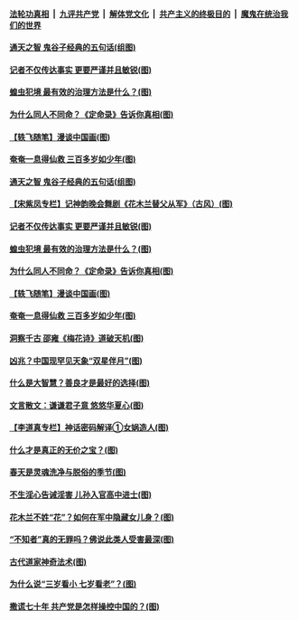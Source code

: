 ####  [法轮功真相](../../../../basic/blob/master/README.md?t=04300931) &nbsp;|&nbsp; [九评共产党](../../../../9ping.md/blob/master/README.md?t=04300931) &nbsp;|&nbsp; [解体党文化](../../../../jtdwh.md/blob/master/README.md?t=04300931)  &nbsp;|&nbsp; [共产主义的终极目的](../../../../gczydzjmd.md/blob/master/README.md?t=04300931) &nbsp;|&nbsp; [魔鬼在统治我们的世界](../../../../mgztzwmdsj.md/blob/master/README.md?t=04300931) 

#### [通天之智 鬼谷子经典的五句话(组图)](../pages/p7/931429.md?t=04300931) 

#### [记者不仅传达事实 更要严谨并且敏锐(图)](../pages/p7/931163.md?t=04300931) 

#### [蝗虫犯境 最有效的治理方法是什么？(图)](../pages/p7/931397.md?t=04300931) 

#### [为什么同人不同命？《定命录》告诉你真相(图)](../pages/p7/931426.md?t=04300931) 

#### [【轶飞随笔】漫谈中国画(图)](../pages/p7/931297.md?t=04300931) 

#### [奄奄一息得仙救 三百多岁如少年(图)](../pages/p7/931314.md?t=04300931) 

#### [通天之智 鬼谷子经典的五句话(组图)](../pages/p7/931429.md?t=04300931) 

#### [【宋紫凤专栏】记神韵晚会舞剧《花木兰替父从军》（古风）(图)](../pages/p7/931299.md?t=04300931) 

#### [记者不仅传达事实 更要严谨并且敏锐(图)](../pages/p7/931163.md?t=04300931) 

#### [蝗虫犯境 最有效的治理方法是什么？(图)](../pages/p7/931397.md?t=04300931) 

#### [为什么同人不同命？《定命录》告诉你真相(图)](../pages/p7/931426.md?t=04300931) 

#### [【轶飞随笔】漫谈中国画(图)](../pages/p7/931297.md?t=04300931) 

#### [奄奄一息得仙救 三百多岁如少年(图)](../pages/p7/931314.md?t=04300931) 

#### [洞察千古 邵雍《梅花诗》道破天机(图)](../pages/p7/931411.md?t=04300931) 

#### [凶兆？中国现罕见天象“双星伴月”(图)](../pages/p7/931270.md?t=04300931) 

#### [什么是大智慧？善良才是最好的选择(图)](../pages/p7/930754.md?t=04300931) 

#### [文言散文：谦谦君子意 悠悠华夏心(图)](../pages/p7/930575.md?t=04300931) 

#### [【李道真专栏】神话密码解译①女娲造人(图)](../pages/p7/931284.md?t=04300931) 

#### [什么才是真正的无价之宝？(图)](../pages/p7/930788.md?t=04300931) 

#### [春天是灵魂洗净与脱俗的季节(图)](../pages/p7/930581.md?t=04300931) 

#### [不生淫心告诫淫害 儿孙入官高中进士(图)](../pages/p7/931161.md?t=04300931) 

#### [花木兰不姓“花”？如何在军中隐藏女儿身？(图)](../pages/p7/930583.md?t=04300931) 

#### [“不知者”真的无罪吗？佛说此类人受害最深(图)](../pages/p7/930772.md?t=04300931) 

#### [古代道家神奇法术(图)](../pages/p7/930225.md?t=04300931) 

#### [为什么说“三岁看小 七岁看老”？(图)](../pages/p7/930321.md?t=04300931) 

#### [撒谎七十年 共产党是怎样操控中国的？(图)](../pages/p7/931055.md?t=04300931) 

